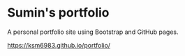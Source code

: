 # Sumin's portfolio
A personal portfolio site using Bootstrap and GitHub pages.

https://ksm6983.github.io/portfolio/
